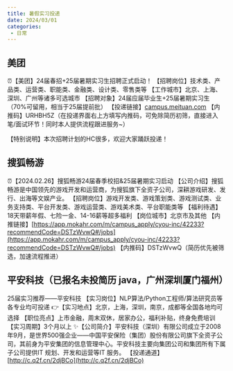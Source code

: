 ```yaml
---
title: 暑假实习投递
date: 2024/03/01
categories:
 - 日常
---
```


## 美团

⏰【美团】24届春招+25届暑期实习生招聘正式启动！
【招聘岗位】技术类、产品类、运营类、职能类、金融类、设计类、零售类等
【工作城市】北京、上海、深圳、广州等诸多可选城市
【招聘对象】24届应届毕业生+25届暑期实习生（70%可留用，相当于25届提前批）
【投递链接】[campus.meituan.com](http://campus.meituan.com)
【内推码】URHBH5Z（在投递界面右上方填写内推码，可免除简历初筛，直接进入笔/面试环节！同时本人提供流程跟进服务~）

【特别说明】本次招聘计划的HC很多，欢迎大家踊跃投递！

## 搜狐畅游

⏰【2024.02.26】搜狐畅游24届春季校招&25届暑期实习启动
【公司介绍】搜狐畅游是中国领先的游戏开发和运营商，为搜狐旗下全资子公司，深耕游戏研发、发行、出海等文娱产业。
【招聘岗位】游戏开发类、游戏策划类、游戏测试类、业务支持类、平台开发类、游戏运营类、游戏美术类、平台职能类等
【福利待遇】18天带薪年假、七险一金、14-16薪等超多福利
【岗位城市】北京市及其他
【内推链接】[https://app.mokahr.com/m/campus_apply/cyou-inc/42233?recommendCode=DSTzWvwQ#/jobs](https://app.mokahr.com/m/campus_apply/cyou-inc/42233?recommendCode=DSTzWvwQ#/jobs)
【内推码】DSTzWvwQ（简历优先被筛选，加速流程推进）

## 平安科技（已报名未投简历 java，广州深圳厦门福州）

25届实习推荐——平安科技
【实习岗位】NLP算法/Python工程师/算法研究员等各专业均可投递
👉【实习地点】北京，上海，深圳，南京，成都等全国各地均可选择
【职位亮点】上市金融，周末双休，居家办公，福利补贴，终身免费培训
【实习周期】3个月以上
✨【公司简介】平安科技（深圳）有限公司成立于2008年9月，是世界500强企业——中国平安保险（集团）股份有限公司旗下全资子公司，其前身为平安集团的信息管理中心。平安科技主要向集团公司和集团所有下属子公司提供IT 规划、开发和运营等IT 服务。
【投递通道】[http://c.q2f.cn/2djBCo](http://c.q2f.cn/2djBCo)